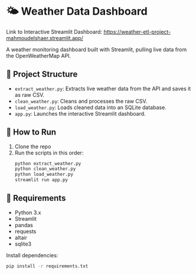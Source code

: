 # 🌤️ Weather Data Dashboard

Link to Interactive Streamlit Dashboard: https://weather-etl-project-mahmoudelshaer.streamlit.app/

A weather monitoring dashboard built with Streamlit, pulling live data from the OpenWeatherMap API.

## 📁 Project Structure

- `extract_weather.py`: Extracts live weather data from the API and saves it as raw CSV.
- `clean_weather.py`: Cleans and processes the raw CSV.
- `load_weather.py`: Loads cleaned data into an SQLite database.
- `app.py`: Launches the interactive Streamlit dashboard.

## 🚀 How to Run

1. Clone the repo
2. Run the scripts in this order:
    ```bash
    python extract_weather.py
    python clean_weather.py
    python load_weather.py
    streamlit run app.py
    ```

## 🔧 Requirements

- Python 3.x
- Streamlit
- pandas
- requests
- altair
- sqlite3

Install dependencies:
```bash
pip install -r requirements.txt
